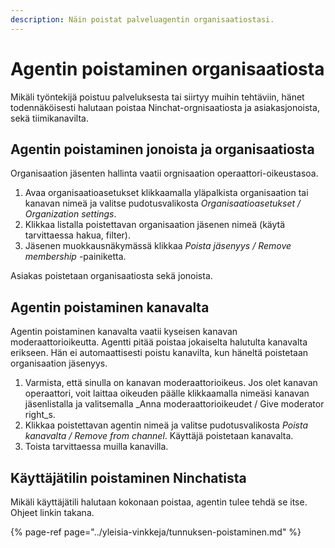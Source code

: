 ```yaml
---
description: Näin poistat palveluagentin organisaatiostasi.
---
```


# Agentin poistaminen organisaatiosta

Mikäli työntekijä poistuu palveluksesta tai siirtyy muihin tehtäviin, hänet todennäköisesti halutaan poistaa Ninchat-orgnisaatiosta ja asiakasjonoista, sekä tiimikanavilta.

## Agentin poistaminen jonoista ja organisaatiosta

Organisaation jäsenten hallinta vaatii orgnisaation operaattori-oikeustasoa. 

1. Avaa organisaatioasetukset klikkaamalla yläpalkista organisaation tai kanavan nimeä ja valitse pudotusvalikosta _Organisaatioasetukset / Organization settings_.
2. Klikkaa listalla poistettavan organisaation jäsenen nimeä \(käytä tarvittaessa hakua, filter\).
3. Jäsenen muokkausnäkymässä klikkaa _Poista jäsenyys / Remove membership_ -painiketta.

Asiakas poistetaan organisaatiosta sekä jonoista.

## Agentin poistaminen kanavalta

Agentin poistaminen kanavalta vaatii kyseisen kanavan moderaattorioikeutta. Agentti pitää poistaa jokaiselta halutulta kanavalta erikseen. Hän ei automaattisesti poistu kanavilta, kun häneltä poistetaan organisaation jäsenyys. 

1. Varmista, että sinulla on kanavan moderaattorioikeus. Jos olet kanavan operaattori, voit laittaa oikeuden päälle klikkaamalla nimeäsi kanavan jäsenlistalla ja valitsemalla _Anna moderaattorioikeudet / Give moderator right_s.
2. Klikkaa poistettavan agentin nimeä ja valitse pudotusvalikosta _Poista kanavalta / Remove from channel_. Käyttäjä poistetaan kanavalta.
3. Toista tarvittaessa muilla kanavilla.

## Käyttäjätilin poistaminen Ninchatista <a id="kayttajatilin-poistaminen-ninchatista"></a>

Mikäli käyttäjätili halutaan kokonaan poistaa, agentin tulee tehdä se itse. Ohjeet linkin takana.

{% page-ref page="../yleisia-vinkkeja/tunnuksen-poistaminen.md" %}

